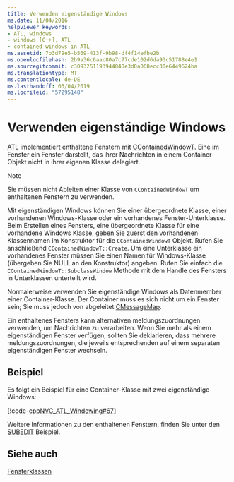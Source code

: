 ```yaml
---
title: Verwenden eigenständige Windows
ms.date: 11/04/2016
helpviewer_keywords:
- ATL, windows
- windows [C++], ATL
- contained windows in ATL
ms.assetid: 7b3d79e5-b569-413f-9b98-df4f14efbe2b
ms.openlocfilehash: 2b9a36c6aac80a7c77cde102d6da93c51788e4e1
ms.sourcegitcommit: c3093251193944840e3d0a068ecc30e6449624ba
ms.translationtype: MT
ms.contentlocale: de-DE
ms.lasthandoff: 03/04/2019
ms.locfileid: "57295148"
---
```

# <a name="using-contained-windows"></a>Verwenden eigenständige Windows

ATL implementiert enthaltene Fenstern mit [CContainedWindowT](../atl/reference/ccontainedwindowt-class.md). Eine im Fenster ein Fenster darstellt, das ihrer Nachrichten in einem Container-Objekt nicht in ihrer eigenen Klasse delegiert.

> [!NOTE]
>  Sie müssen nicht Ableiten einer Klasse von `CContainedWindowT` um enthaltenen Fenstern zu verwenden.

Mit eigenständigen Windows können Sie einer übergeordnete Klasse, einer vorhandenen Windows-Klasse oder ein vorhandenes Fenster-Unterklasse. Beim Erstellen eines Fensters, eine übergeordnete Klasse für eine vorhandene Windows Klasse, geben Sie zuerst den vorhandenen Klassennamen im Konstruktor für die `CContainedWindowT` Objekt. Rufen Sie anschließend `CContainedWindowT::Create`. Um eine Unterklasse ein vorhandenes Fenster müssen Sie einen Namen für Windows-Klasse (übergeben Sie NULL an den Konstruktor) angeben. Rufen Sie einfach die `CContainedWindowT::SubclassWindow` Methode mit dem Handle des Fensters in Unterklassen unterteilt wird.

Normalerweise verwenden Sie eigenständige Windows als Datenmember einer Container-Klasse. Der Container muss es sich nicht um ein Fenster sein; Sie muss jedoch von abgeleitet [CMessageMap](../atl/reference/cmessagemap-class.md).

Ein enthaltenes Fensters kann alternativen meldungszuordnungen verwenden, um Nachrichten zu verarbeiten. Wenn Sie mehr als einem eigenständigen Fenster verfügen, sollten Sie deklarieren, dass mehrere meldungszuordnungen, die jeweils entsprechenden auf einem separaten eigenständigen Fenster wechseln.

## <a name="example"></a>Beispiel

Es folgt ein Beispiel für eine Container-Klasse mit zwei eigenständige Windows:

[!code-cpp[NVC_ATL_Windowing#67](../atl/codesnippet/cpp/using-contained-windows_1.h)]

Weitere Informationen zu den enthaltenen Fenstern, finden Sie unter den [SUBEDIT](https://github.com/Microsoft/VCSamples/tree/master/VC2008Samples/ATL/Controls/SubEdit) Beispiel.

## <a name="see-also"></a>Siehe auch

[Fensterklassen](../atl/atl-window-classes.md)
